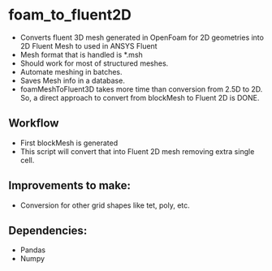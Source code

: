 # foam_to_fluent2D

- Converts fluent 3D mesh generated in OpenFoam for 2D geometries into 2D Fluent Mesh to used in ANSYS Fluent
- Mesh format that is handled is *.msh
- Should work for most of structured meshes.
- Automate meshing in batches.
- Saves Mesh info in a database.
- foamMeshToFluent3D takes more time than conversion from 2.5D to 2D. So, a direct approach to convert from blockMesh to Fluent 2D is DONE.

## Workflow
- First blockMesh is generated
- This script will convert that into Fluent 2D mesh removing extra single cell.

## Improvements to make:
- Conversion for other grid shapes like tet, poly, etc.

## Dependencies:
- Pandas
- Numpy
